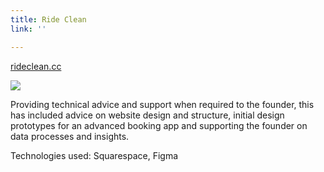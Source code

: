 ```yaml
---
title: Ride Clean
link: ''

---
```

[rideclean.cc](https://www.rideclean.cc)

![](/uploads/2019/08/09/ridecleancc.png)

Providing technical advice and support when required to the founder, this has included advice on website design and structure, initial design prototypes for an advanced booking app and supporting the founder on data processes and insights.

Technologies used: Squarespace, Figma